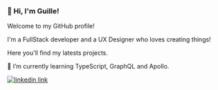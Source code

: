 ### 🌟 Hi, I'm Guille!

<!--
**guilleavila/guilleavila** is a ✨ _special_ ✨ repository because its `README.md` (this file) appears on your GitHub profile.

Here are some ideas to get you started:

- 🔭 I’m currently working on ...
- 🌱 I’m currently learning ...
- 👯 I’m looking to collaborate on ...
- 🤔 I’m looking for help with ...
- 💬 Ask me about ...
- 📫 How to reach me: ...
- 😄 Pronouns: ...
- ⚡ Fun fact: ...
-->

Welcome to my GitHub profile!

I'm a FullStack developer and a UX Designer who loves creating things!

Here you'll find my latests projects.




🌱 I’m currently learning TypeScript, GraphQL and Apollo.

[![linkedin link](https://img.shields.io/badge/LinkedIn-0077B5?style=for-the-badge&logo=linkedin&logoColor=white)](https://www.linkedin.com/in/guillermo-ávila)
